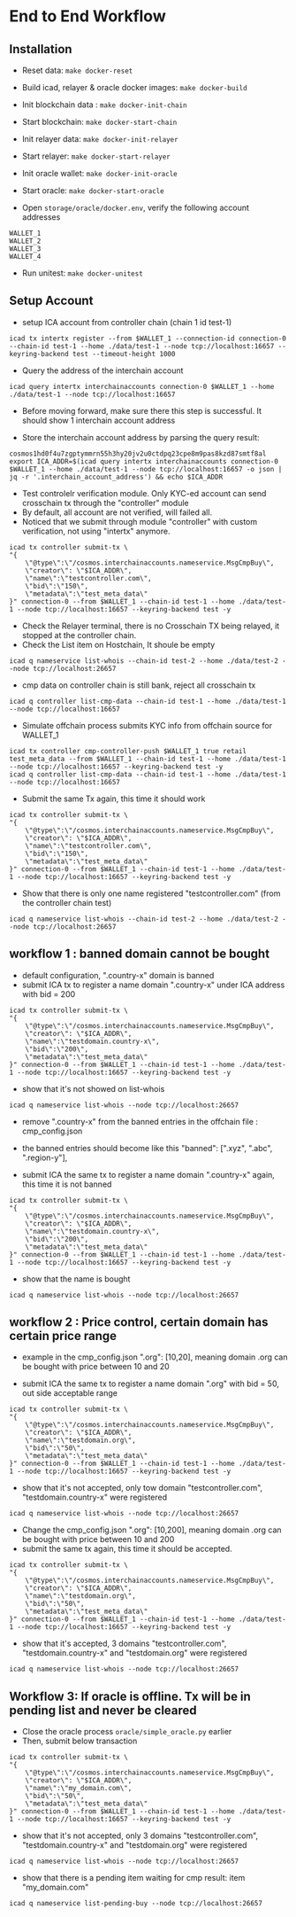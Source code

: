 # End to End Workflow

## Installation

- Reset data: `make docker-reset`

- Build icad, relayer & oracle docker images: `make docker-build`

- Init blockchain data : `make docker-init-chain`

- Start blockchain: `make docker-start-chain`

- Init relayer data: `make docker-init-relayer`

- Start relayer: `make docker-start-relayer`

- Init oracle wallet: `make docker-init-oracle`

- Start oracle: `make docker-start-oracle`

- Open `storage/oracle/docker.env`, verify the following account addresses
```
WALLET_1
WALLET_2
WALLET_3
WALLET_4
```

- Run unitest: `make docker-unitest`
## Setup Account

- setup ICA account from controller chain (chain 1 id test-1)
```
icad tx intertx register --from $WALLET_1 --connection-id connection-0 --chain-id test-1 --home ./data/test-1 --node tcp://localhost:16657 --keyring-backend test --timeout-height 1000
```

- Query the address of the interchain account
```
icad query intertx interchainaccounts connection-0 $WALLET_1 --home ./data/test-1 --node tcp://localhost:16657
```

- Before moving forward, make sure there this step is successful. It should show 1 interchain account address

- Store the interchain account address by parsing the query result: 
```
cosmos1hd0f4u7zgptymmrn55h3hy20jv2u0ctdpq23cpe8m9pas8kzd87smtf8al
export ICA_ADDR=$(icad query intertx interchainaccounts connection-0 $WALLET_1 --home ./data/test-1 --node tcp://localhost:16657 -o json | jq -r '.interchain_account_address') && echo $ICA_ADDR
```

- Test controlelr verification module. Only KYC-ed account can send crosschain tx through the "controller" module
- By default, all account are not verified, will failed all.
- Noticed that we submit through module "controller" with custom verification, not using "intertx" anymore.
```
icad tx controller submit-tx \
"{
    \"@type\":\"/cosmos.interchainaccounts.nameservice.MsgCmpBuy\",
    \"creator\": \"$ICA_ADDR\",
    \"name\":\"testcontroller.com\",
    \"bid\":\"150\",
    \"metadata\":\"test_meta_data\"
}" connection-0 --from $WALLET_1 --chain-id test-1 --home ./data/test-1 --node tcp://localhost:16657 --keyring-backend test -y
```

- Check the Relayer terminal, there is no Crosschain TX being relayed, it stopped at the controller chain.
- Check the List item on Hostchain, It shoule be empty
```
icad q nameservice list-whois --chain-id test-2 --home ./data/test-2 --node tcp://localhost:26657
```

- cmp data on controller chain is still bank, reject all crosschain tx
```
icad q controller list-cmp-data --chain-id test-1 --home ./data/test-1 --node tcp://localhost:16657
```

- Simulate offchain process submits KYC info from offchain source for WALLET_1
```
icad tx controller cmp-controller-push $WALLET_1 true retail test_meta_data --from $WALLET_1 --chain-id test-1 --home ./data/test-1 --node tcp://localhost:16657 --keyring-backend test -y
icad q controller list-cmp-data --chain-id test-1 --home ./data/test-1 --node tcp://localhost:16657
```
- Submit the same Tx again, this time it should work
```
icad tx controller submit-tx \
"{
    \"@type\":\"/cosmos.interchainaccounts.nameservice.MsgCmpBuy\",
    \"creator\": \"$ICA_ADDR\",
    \"name\":\"testcontroller.com\",
    \"bid\":\"150\",
    \"metadata\":\"test_meta_data\"
}" connection-0 --from $WALLET_1 --chain-id test-1 --home ./data/test-1 --node tcp://localhost:16657 --keyring-backend test -y
```

- Show that there is only one name registered "testcontroller.com" (from the controller chain test)
```
icad q nameservice list-whois --chain-id test-2 --home ./data/test-2 --node tcp://localhost:26657
```

## workflow 1 : banned domain cannot be bought
- default configuration, ".country-x" domain is banned
- submit ICA tx to register a name domain ".country-x" under ICA address with bid = 200
```
icad tx controller submit-tx \
"{
    \"@type\":\"/cosmos.interchainaccounts.nameservice.MsgCmpBuy\",
    \"creator\": \"$ICA_ADDR\",
    \"name\":\"testdomain.country-x\",
    \"bid\":\"200\",
    \"metadata\":\"test_meta_data\"
}" connection-0 --from $WALLET_1 --chain-id test-1 --home ./data/test-1 --node tcp://localhost:16657 --keyring-backend test -y
```

- show that it's not showed on list-whois
```
icad q nameservice list-whois --node tcp://localhost:26657
```

- remove ".country-x" from the banned entries in the offchain file : cmp_config.json
- the banned entries should become like this "banned": [".xyz", ".abc", ".region-y"],

- submit ICA the same tx to register a name domain ".country-x" again, this time it is not banned
```
icad tx controller submit-tx \
"{
    \"@type\":\"/cosmos.interchainaccounts.nameservice.MsgCmpBuy\",
    \"creator\": \"$ICA_ADDR\",
    \"name\":\"testdomain.country-x\",
    \"bid\":\"200\",
    \"metadata\":\"test_meta_data\"
}" connection-0 --from $WALLET_1 --chain-id test-1 --home ./data/test-1 --node tcp://localhost:16657 --keyring-backend test -y
```

- show that the name is bought
```
icad q nameservice list-whois --node tcp://localhost:26657
```


## workflow 2 : Price control, certain domain has certain price range
- example in the cmp_config.json  ".org": [10,20], meaning domain .org can be bought with price between 10 and 20

- submit ICA the same tx to register a name domain ".org" with bid = 50, out side acceptable range
```
icad tx controller submit-tx \
"{
    \"@type\":\"/cosmos.interchainaccounts.nameservice.MsgCmpBuy\",
    \"creator\": \"$ICA_ADDR\",
    \"name\":\"testdomain.org\",
    \"bid\":\"50\",
    \"metadata\":\"test_meta_data\"
}" connection-0 --from $WALLET_1 --chain-id test-1 --home ./data/test-1 --node tcp://localhost:16657 --keyring-backend test -y
```

- show that it's not accepted, only tow domain "testcontroller.com", "testdomain.country-x" were registered
```
icad q nameservice list-whois --node tcp://localhost:26657
```

- Change the cmp_config.json  ".org": [10,200], meaning domain .org can be bought with price between 10 and 200
- submit the same tx again, this time it should be accepted.
```
icad tx controller submit-tx \
"{
    \"@type\":\"/cosmos.interchainaccounts.nameservice.MsgCmpBuy\",
    \"creator\": \"$ICA_ADDR\",
    \"name\":\"testdomain.org\",
    \"bid\":\"50\",
    \"metadata\":\"test_meta_data\"
}" connection-0 --from $WALLET_1 --chain-id test-1 --home ./data/test-1 --node tcp://localhost:16657 --keyring-backend test -y
```

- show that it's accepted, 3 domains "testcontroller.com", "testdomain.country-x" and "testdomain.org" were registered
```
icad q nameservice list-whois --node tcp://localhost:26657
```

## Workflow 3: If oracle is offline. Tx will be in pending list and never be cleared
- Close the oracle process `oracle/simple_oracle.py` earlier
- Then, submit below transaction
```
icad tx controller submit-tx \
"{
    \"@type\":\"/cosmos.interchainaccounts.nameservice.MsgCmpBuy\",
    \"creator\": \"$ICA_ADDR\",
    \"name\":\"my_domain.com\",
    \"bid\":\"50\",
    \"metadata\":\"test_meta_data\"
}" connection-0 --from $WALLET_1 --chain-id test-1 --home ./data/test-1 --node tcp://localhost:16657 --keyring-backend test -y
```

- show that it's not accepted, only 3 domains "testcontroller.com", "testdomain.country-x" and "testdomain.org" were registered
```
icad q nameservice list-whois --node tcp://localhost:26657
```
- show that there is a pending item waiting for cmp result: item "my_domain.com"
```
icad q nameservice list-pending-buy --node tcp://localhost:26657
```
